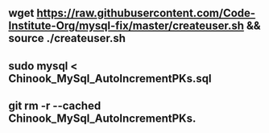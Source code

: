 ## wget https://raw.githubusercontent.com/Code-Institute-Org/mysql-fix/master/createuser.sh && source ./createuser.sh

##  sudo mysql < Chinook_MySql_AutoIncrementPKs.sql

## git rm -r --cached Chinook_MySql_AutoIncrementPKs.